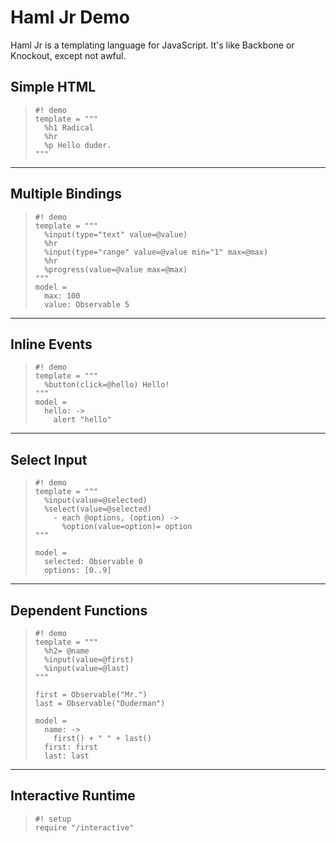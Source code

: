 Haml Jr Demo
============

Haml Jr is a templating language for JavaScript. It's like Backbone or Knockout,
except not awful.

Simple HTML
-------

>     #! demo
>     template = """
>       %h1 Radical
>       %hr
>       %p Hello duder.
>     """

---

Multiple Bindings
-----------------

>     #! demo
>     template = """
>       %input(type="text" value=@value)
>       %hr
>       %input(type="range" value=@value min="1" max=@max)
>       %hr
>       %progress(value=@value max=@max)
>     """
>     model =
>       max: 100
>       value: Observable 5

---

Inline Events
-------------

>     #! demo
>     template = """
>       %button(click=@hello) Hello!
>     """
>     model =
>       hello: ->
>         alert "hello"

---

Select Input
------------

>     #! demo
>     template = """
>       %input(value=@selected)
>       %select(value=@selected)
>         - each @options, (option) ->
>           %option(value=option)= option
>     """
>
>     model =
>       selected: Observable 0
>       options: [0..9]

---

Dependent Functions
-------------------

>     #! demo
>     template = """
>       %h2= @name
>       %input(value=@first)
>       %input(value=@last)
>     """
>
>     first = Observable("Mr.")
>     last = Observable("Duderman")
>
>     model =
>       name: ->
>         first() + " " + last()
>       first: first
>       last: last

---

Interactive Runtime
-------------------

>     #! setup
>     require "/interactive"
